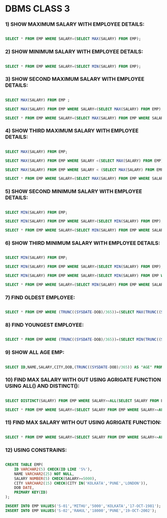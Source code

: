 # DBMS CLASS 3

### 1) SHOW MAXIMUM SALARY WITH EMPLOYEE DETAILS:
```SQL

SELECT * FROM EMP WHERE SALARY=(SELECT MAX(SALARY) FROM EMP);

```

### 2) SHOW MINIMUM SALARY WITH EMPLOYEE DETAILS:
```SQL

SELECT * FROM EMP WHERE SALARY=(SELECT MIN(SALARY) FROM EMP);

```

### 3) SHOW SECOND MAXIMUM SALARY WITH EMPLOYEE DETAILS:

```SQL

SELECT MAX(SALARY) FROM EMP ;

SELECT MAX(SALARY) FROM EMP WHERE SALARY<(SELECT MAX(SALARY) FROM EMP); 

SELECT * FROM EMP WHERE SALARY=(SELECT MAX(SALARY) FROM EMP WHERE SALARY<(SELECT MAX(SALARY) FROM EMP));

```

### 4) SHOW THIRD MAXIMUM SALARY WITH EMPLOYEE DETAILS:

```SQL

SELECT MAX(SALARY) FROM EMP;

SELECT MAX(SALARY) FROM EMP WHERE SALARY <(SELECT MAX(SALARY) FROM EMP);

SELECT MAX(SALARY) FROM EMP WHERE SALARY < (SELECT MAX(SALARY) FROM EMP WHERE SALARY <(SELECT MAX(SALARY) FROM EMP));

SELECT * FROM EMP WHERE SALARY=(SELECT MAX(SALARY) FROM EMP WHERE SALARY < (SELECT MAX(SALARY) FROM EMP WHERE SALARY <(SELECT MAX(SALARY) FROM EMP)));

```

### 5) SHOW SECOND MINIMUM SALARY WITH EMPLOYEE DETAILS:

```SQL

SELECT MIN(SALARY) FROM EMP;

SELECT MIN(SALARY) FROM EMP WHERE SALARY>(SELECT MIN(SALARY) FROM EMP);

SELECT * FROM EMP WHERE SALARY=(SELECT MIN(SALARY) FROM EMP WHERE SALARY>(SELECT MIN(SALARY) FROM EMP));

```

### 6) SHOW THIRD MINIMUM SALARY WITH EMPLOYEE DETAILS:

```SQL

SELECT MIN(SALARY) FROM EMP;

SELECT MIN(SALARY) FROM EMP WHERE SALARY>(SELECT MIN(SALARY) FROM EMP);

SELECT MIN(SALARY) FROM EMP WHERE SALARY>(SELECT MIN(SALARY) FROM EMP WHERE SALARY>(SELECT MIN(SALARY) FROM EMP));

SELECT * FROM EMP WHERE SALARY=(SELECT MIN(SALARY) FROM EMP WHERE SALARY>(SELECT MIN(SALARY) FROM EMP WHERE SALARY>(SELECT MIN(SALARY) FROM EMP)));

```

### 7) FIND OLDEST EMPLOYEE:

```SQL

SELECT * FROM EMP WHERE (TRUNC((SYSDATE-DOB)/365))=(SELECT MAX(TRUNC((SYSDATE-DOB)/365)) AS "MAX-AGE" FROM EMP);

```

### 8) FIND YOUNGEST EMPLOYEE:

```SQL

SELECT * FROM EMP WHERE (TRUNC((SYSDATE-DOB)/365))=(SELECT MIN(TRUNC((SYSDATE-DOB)/365)) AS "MAX-AGE" FROM EMP);

```
### 9) SHOW ALL AGE EMP:

```SQL

SELECT ID,NAME,SALARY,CITY,DOB,(TRUNC((SYSDATE-DOB)/365)) AS "AGE" FROM EMP;

```
### 10) FIND MAX SALARY WITH OUT USING AGRIGATE FUNCTION USING ALL() AND DISTINCT():

```SQL

SELECT DISTINCT(SALARY) FROM EMP WHERE SALARY>=ALL(SELECT SALARY FROM EMP);

SELECT * FROM EMP WHERE SALARY=(SELECT SALARY FROM EMP WHERE SALARY>=ALL(SELECT SALARY FROM EMP));

```
### 11) FIND MAX SALARY WITH OUT USING AGRIGATE FUNCTION:

```SQL

SELECT * FROM EMP WHERE SALARY=(SELECT SALARY FROM EMP WHERE SALARY<=ALL(SELECT SALARY FROM EMP));

```
### 12) USING CONSTRAINS:

```SQL

CREATE TABLE EMP(
	ID VARCHAR2(5) CHECK(ID LIKE 'S%'),
	NAME VARCHAR2(25) NOT NULL,
	SALARY NUMBER(5) CHECK(SALARY>=5000),
	CITY VARCHAR2(15) CHECK(CITY IN('KOLKATA','PUNE','LONDON')),
	DOB DATE,
	PRIMARY KEY(ID)
);

INSERT INTO EMP VALUES('S-01','MITHU','5000','KOLKATA','17-OCT-1981');
INSERT INTO EMP VALUES('S-02','RAHUL','18000','PUNE','19-OCT-2002');

```